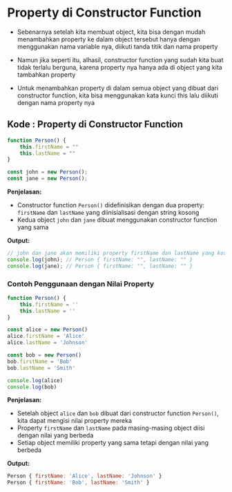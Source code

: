 # Property di Constructor Function

- Sebenarnya setelah kita membuat object, kita bisa dengan mudah menambahkan property ke dalam object tersebut hanya dengan menggunakan nama variable nya, diikuti tanda titik dan nama property

- Namun jika seperti itu, alhasil, constructor function yang sudah kita buat tidak terlalu berguna, karena property nya hanya ada di object yang kita tambahkan property

- Untuk menambahkan property di dalam semua object yang dibuat dari constructor function, kita bisa menggunakan kata kunci this lalu diikuti dengan nama property nya

## Kode : Property di Constructor Function

```javascript
function Person() {
    this.firstName = ""
    this.lastName = ""
}

const john = new Person();
const jane = new Person();
```

**Penjelasan:**
- Constructor function `Person()` didefinisikan dengan dua property: `firstName` dan `lastName` yang diinisialisasi dengan string kosong
- Kedua object `john` dan `jane` dibuat menggunakan constructor function yang sama

**Output:**
```javascript
// john dan jane akan memiliki property firstName dan lastName yang kosong
console.log(john); // Person { firstName: "", lastName: "" }
console.log(jane); // Person { firstName: "", lastName: "" }
```

### Contoh Penggunaan dengan Nilai Property

```javascript
function Person() {
    this.firstName = ''
    this.lastName = ''
}

const alice = new Person()
alice.firstName = 'Alice'
alice.lastName = 'Johnson'

const bob = new Person()
bob.firstName = 'Bob'
bob.lastName = 'Smith'

console.log(alice)
console.log(bob)
```

**Penjelasan:**
- Setelah object `alice` dan `bob` dibuat dari constructor function `Person()`, kita dapat mengisi nilai property mereka
- Property `firstName` dan `lastName` pada masing-masing object diisi dengan nilai yang berbeda
- Setiap object memiliki property yang sama tetapi dengan nilai yang berbeda

**Output:**
```javascript
Person { firstName: 'Alice', lastName: 'Johnson' }
Person { firstName: 'Bob', lastName: 'Smith' }
```
